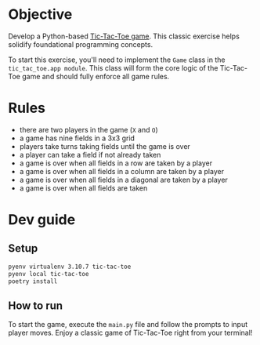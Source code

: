 # Objective
Develop a Python-based [Tic-Tac-Toe game](https://en.wikipedia.org/wiki/Tic-tac-toe). 
This classic exercise helps solidify foundational programming concepts.

To start this exercise, you'll need to implement the `Game` class in the `tic_tac_toe.app module`. 
This class will form the core logic of the Tic-Tac-Toe game and should fully enforce all game rules.

# Rules
- there are two players in the game (`X` and `O`)
- a game has nine fields in a 3x3 grid
- players take turns taking fields until the game is over
- a player can take a field if not already taken
- a game is over when all fields in a row are taken by a player
- a game is over when all fields in a column are taken by a player
- a game is over when all fields in a diagonal are taken by a player
- a game is over when all fields are taken

# Dev guide
## Setup
```bash
pyenv virtualenv 3.10.7 tic-tac-toe
pyenv local tic-tac-toe
poetry install
```

## How to run
To start the game, execute the `main.py` file and follow the prompts to input player moves. 
Enjoy a classic game of Tic-Tac-Toe right from your terminal!